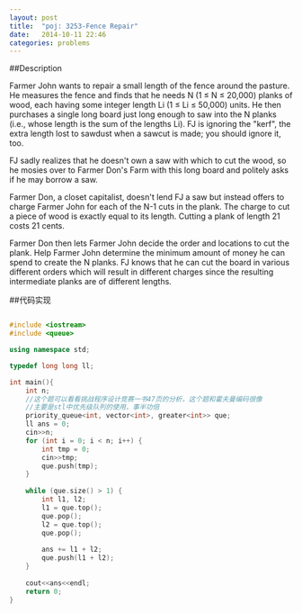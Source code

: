 ```yaml
---
layout: post
title:  "poj: 3253-Fence Repair"
date:   2014-10-11 22:46
categories: problems
---
```


##Description

Farmer John wants to repair a small length of the fence around the pasture. He measures the fence and finds that he needs N (1 ≤ N ≤ 20,000) planks of wood, each having some integer length Li (1 ≤ Li ≤ 50,000) units. He then purchases a single long board just long enough to saw into the N planks (i.e., whose length is the sum of the lengths Li). FJ is ignoring the "kerf", the extra length lost to sawdust when a sawcut is made; you should ignore it, too.

FJ sadly realizes that he doesn't own a saw with which to cut the wood, so he mosies over to Farmer Don's Farm with this long board and politely asks if he may borrow a saw.

Farmer Don, a closet capitalist, doesn't lend FJ a saw but instead offers to charge Farmer John for each of the N-1 cuts in the plank. The charge to cut a piece of wood is exactly equal to its length. Cutting a plank of length 21 costs 21 cents.

Farmer Don then lets Farmer John decide the order and locations to cut the plank. Help Farmer John determine the minimum amount of money he can spend to create the N planks. FJ knows that he can cut the board in various different orders which will result in different charges since the resulting intermediate planks are of different lengths.


##代码实现
``` cpp

#include <iostream>
#include <queue>

using namespace std;

typedef long long ll;

int main(){
    int n;
    //这个题可以看看挑战程序设计竞赛一书47页的分析，这个题和霍夫曼编码很像
    //主要是stl中优先级队列的使用，事半功倍
    priority_queue<int, vector<int>, greater<int>> que; 
    ll ans = 0;
    cin>>n;
    for (int i = 0; i < n; i++) {
        int tmp = 0;
        cin>>tmp;
        que.push(tmp);
    }
    
    while (que.size() > 1) {
        int l1, l2;
        l1 = que.top();
        que.pop();
        l2 = que.top();
        que.pop();
        
        ans += l1 + l2;
        que.push(l1 + l2);
    }
    
    cout<<ans<<endl;
    return 0;
}
```
